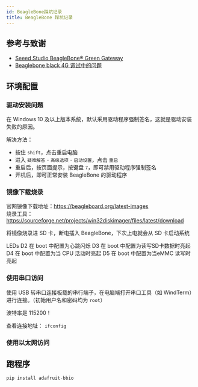 ```yaml
---
id: BeagleBone踩坑记录
title: BeagleBone 踩坑记录
---
```


## 参考与致谢 

- [Seeed Studio BeagleBone® Green Gateway](https://wiki.seeedstudio.com/BeagleBone-Green-Gateway/)
- [Beaglebone black 4G 调试中的问题](https://blog.csdn.net/qq_32543253/article/details/53536266)

## 环境配置

### 驱动安装问题

在 Windows 10 及以上版本系统，默认采用驱动程序强制签名，这就是驱动安装失败的原因。

解决方法：

- 按住 `shift`，点击重启电脑
- 进入 `疑难解答` - `高级选项` - `启动设置`，点击 `重启`
- 重启后，按页面提示，按键盘 `7`，即可禁用驱动程序强制签名
- 开机后，即可正常安装 BeagleBone 的驱动程序

### 镜像下载烧录

官网镜像下载地址：https://beagleboard.org/latest-images  
烧录工具：https://sourceforge.net/projects/win32diskimager/files/latest/download

将镜像烧录进 SD 卡，断电插入 BeagleBone，下次上电就会从 SD 卡启动系统

LEDs
D2 在 boot 中配置为心跳闪烁
D3 在 boot 中配置为读写SD卡数据时亮起
D4 在 boot 中配置为当 CPU 活动时亮起
D5 在 boot 中配置为当eMMC 读写时亮起

### 使用串口访问

使用 USB 转串口连接板载的串行端子，在电脑端打开串口工具（如 WindTerm）进行连接。（初始用户名和密码均为 `root`）

波特率是 115200！

查看连接地址： `ifconfig`

### 使用以太网访问



## 跑程序

```python
pip install adafruit-bbio

```